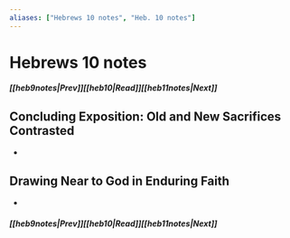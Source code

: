 ```yaml
---
aliases: ["Hebrews 10 notes", "Heb. 10 notes"]
---
```

# Hebrews 10 notes
##### <span class=arrow-left></span>[[heb9notes|Prev]]<span class=navigation-separator></span>[[heb10|Read]]<span class=navigation-separator></span>[[heb11notes|Next]]<span class=arrow-right></span>
## Concluding Exposition: Old and New Sacrifices Contrasted
- 
## Drawing Near to God in Enduring Faith
- 
##### <span class=arrow-left></span>[[heb9notes|Prev]]<span class=navigation-separator></span>[[heb10|Read]]<span class=navigation-separator></span>[[heb11notes|Next]]<span class=arrow-right></span>